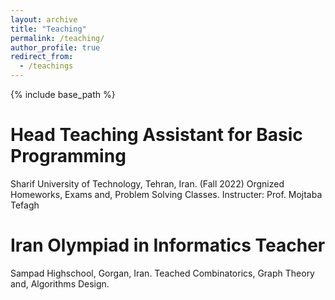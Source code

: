 ```yaml
---
layout: archive
title: "Teaching"
permalink: /teaching/
author_profile: true
redirect_from:
  - /teachings
---
```


{% include base_path %}

Head Teaching Assistant for Basic Programming
======
Sharif University of Technology, Tehran, Iran. (Fall 2022)
      Orgnized Homeworks, Exams and, Problem Solving Classes. Instructer: Prof. Mojtaba Tefagh

Iran Olympiad in Informatics Teacher
======
Sampad Highschool, Gorgan, Iran.
      Teached Combinatorics, Graph Theory and, Algorithms Design.

